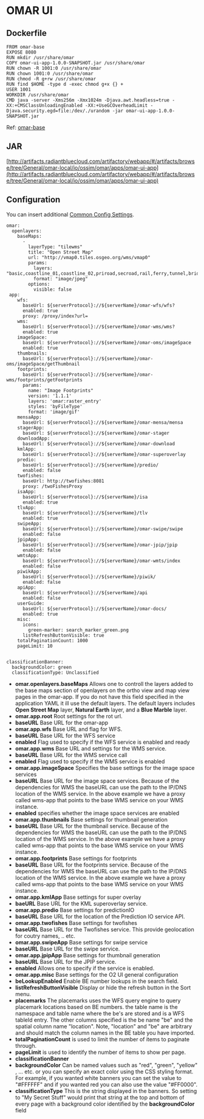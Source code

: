 # OMAR UI

## Dockerfile
```
FROM omar-base
EXPOSE 8080
RUN mkdir /usr/share/omar
COPY omar-ui-app-1.0.0-SNAPSHOT.jar /usr/share/omar
RUN chown -R 1001:0 /usr/share/omar
RUN chown 1001:0 /usr/share/omar
RUN chmod -R g+rw /usr/share/omar
RUN find $HOME -type d -exec chmod g+x {} +
USER 1001
WORKDIR /usr/share/omar
CMD java -server -Xms256m -Xmx1024m -Djava.awt.headless=true -XX:+CMSClassUnloadingEnabled -XX:+UseGCOverheadLimit -Djava.security.egd=file:/dev/./urandom -jar omar-ui-app-1.0.0-SNAPSHOT.jar
```
Ref: [omar-base](../../../omar-base/docs/install-guide/omar-base/)

## JAR
[http://artifacts.radiantbluecloud.com/artifactory/webapp/#/artifacts/browse/tree/General/omar-local/io/ossim/omar/apps/omar-ui-app](http://artifacts.radiantbluecloud.com/artifactory/webapp/#/artifacts/browse/tree/General/omar-local/io/ossim/omar/apps/omar-ui-app)

## Configuration
You can insert additional [Common Config Settings](../../../omar-common/docs/install-guide/omar-common/#common-config-settings).

```
omar:
  openlayers:
    baseMaps:
      -
        layerType: "tilewms"
        title: "Open Street Map"
        url: "http://vmap0.tiles.osgeo.org/wms/vmap0"
        params:
          layers: "basic,coastline_01,coastline_02,priroad,secroad,rail,ferry,tunnel,bridge,trail,CAUSE,clabel,statelabel,ctylabel"
          format: "image/jpeg"
        options:
          visible: false
 app:
    wfs:
      baseUrl: ${serverProtocol}://${serverName}/omar-wfs/wfs?
      enabled: true
      proxy: /proxy/index?url=
    wms:
      baseUrl: ${serverProtocol}://${serverName}/omar-wms/wms?
      enabled: true
    imageSpace:
      baseUrl: ${serverProtocol}://${serverName}/omar-oms/imageSpace
      enabled: true
    thumbnails:
      baseUrl: ${serverProtocol}://${serverName}/omar-oms/imageSpace/getThumbnail
    footprints:
      baseUrl: ${serverProtocol}://${serverName}/omar-wms/footprints/getFootprints
      params:
        name: "Image Footprints"
        version: '1.1.1'
        layers: 'omar:raster_entry'
        styles: 'byFileType'
        format: 'image/gif'
    mensaApp:
      baseUrl: ${serverProtocol}://${serverName}/omar-mensa/mensa
    stagerApp:
      baseUrl: ${serverProtocol}://${serverName}/omar-stager
    downloadApp:
      baseUrl: ${serverProtocol}://${serverName}/omar-download
    kmlApp:
      baseUrl: ${serverProtocol}://${serverName}/omar-superoverlay
    predio:
      baseUrl: ${serverProtocol}://${serverName}/predio/
      enabled: false
    twofishes:
      baseUrl: http://twofishes:8081
      proxy: /twoFishesProxy
    isaApp:
      baseUrl: ${serverProtocol}://${serverName}/isa
      enabled: true
    tlvApp:
      baseUrl: ${serverProtocol}://${serverName}/tlv
      enabled: true
    swipeApp:
      baseUrl: ${serverProtocol}://${serverName}/omar-swipe/swipe
      enabled: false
    jpipApp:
      baseUrl: ${serverProtocol}://${serverName}/omar-jpip/jpip
      enabled: false
    wmtsApp:
      baseUrl: ${serverProtocol}://${serverName}/omar-wmts/index
      enabled: false
    piwikApp:
      baseUrl: ${serverProtocol}://${serverName}/piwik/
      enabled: false
    apiApp:
      baseUrl: ${serverProtocol}://${serverName}/api
      enabled: false
    userGuide:
      baseUrl: ${serverProtocol}://${serverName}/omar-docs/
      enabled: true
    misc:
      icons:
        green-marker: search_marker_green.png
      listRefreshButtonVisible: true
    totalPaginationCount: 1000
    pageLimit: 10


classificationBanner:
  backgroundColor: green
  classificationType: Unclassified

```

* **omar.openlayers.baseMaps** Allows one to controll the layers added to the base maps section of openlayers on the ortho view and map view pages in the omar-app. If you do not have this field specified in the application YAML it ill use the default layers. The default layers includes **Open Street Map** layer, **Natural Earth** layer, and a **Blue Marble** layer.
* **omar.app.root** Root settings for the rot url.
 * **baseURL** Base URL for the omar-app
* **omar.app.wfs** Base URL and flag for WFS.
 * **baseURL** Base URL for the WFS service
 * **enabled** Flag used to specify if the WFS service is enabled and ready
* **omar.app.wms** Base URL and settings for the WMS service.
 * **baseURL** Base URL for the WMS service call
 * **enabled** Flag used to specify if the WMS service is enabled
* **omar.app.imageSpace** Specifies the base settings for the image space services
 * **baseURL** Base URL for the image space services.  Because of the dependencies for WMS the baseURL can use the path to the IP/DNS location of the WMS service. In the above example we have a proxy called wms-app that points to the base WMS service on your WMS instance.
 * **enabled** specifies whether the image space services are enabled
* **omar.app.thunbnails** Base settings for thumbnail generation
 * **baseURL**  Base URL for the thumbnail service. Because of the dependencies for WMS the baseURL can use the path to the IP/DNS location of the WMS service. In the above example we have a proxy called wms-app that points to the base WMS service on your WMS instance.
* **omar.app.footprints** Base settings for footprints
 * **baseURL** Base URL for the footprints service.   Because of the dependencies for WMS the baseURL can use the path to the IP/DNS location of the WMS service. In the above example we have a proxy called wms-app that points to the base WMS service on your WMS instance.
* **omar.app.kmlApp** Base settings for super overlay
 * **baeURL** Base URL for the KML superoverlay service.
* **omar.app.predio** Base settings for predictionIO
 * **baseURL** Base URL for the location of the Prediction IO service API.
* **omar.app.twofishes** Base settings for twofishes
 * **baseURL** Base URL for the Twofishes service.  This provide geolocation for coutry names, .. etc.
* **omar.app.swipeApp** Base settings for swipe service
 * **baseURL** Base URL for the swipe service.
* **omar.app.jpipApp** Base settings for thumbnail generation
 * **baseURL** Base URL for the JPIP service.
 * **enabled** Allows one to specify if the service is enabled.
* **omar.app.misc** Base settings for the O2 UI general configuration
 * **beLookupEnabled** Enable BE number lookups in the search field.
 * **listRefreshButtonVisible** Display or hide the refresh button in the Sort menu.
 * **placemarks** The placemarks uses the WFS query engine to query placemark locations based on BE numbers.  the table name is the namespace and table name where the be's are stored and is a WFS tableId entry.  The other columns specified is the be name "be" and the spatial column name "location".  Note, "location" and "be" are arbitrary and should match the column names in the BE table you have imported.  
 * **totalPaginationCount** is used to limit the number of items to paginate through.  
 * **pageLimit** is used to identify the number of items to show per page.
* **classificationBanner**
 * **backgroundColor** Can be named values such as "red", "green", "yellow" , ... etc. or you can specify an exact color using the CSS styling format.  For example, if you wanted white banners you can set the value to "#FFFFFF" and if you wanted red you can also use the value "#FF0000".
 * **classificationType** This is the string displayed in the banners.  So setting to "My Secret Stuff" would print that string at the top and bottom of every page with a background color identified by the **backgroundColor** field
